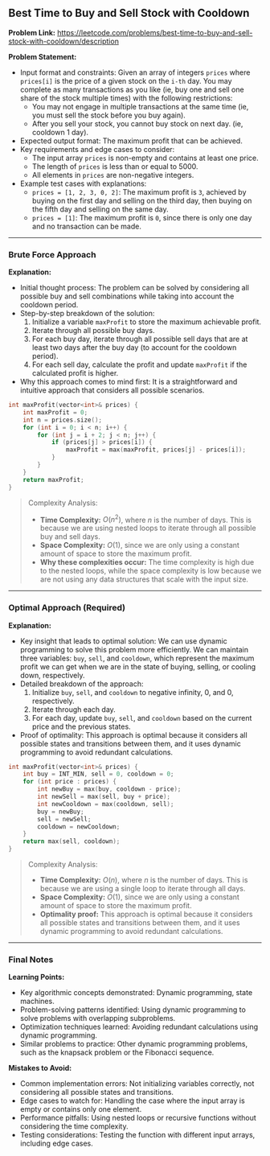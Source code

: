 ## Best Time to Buy and Sell Stock with Cooldown
**Problem Link:** https://leetcode.com/problems/best-time-to-buy-and-sell-stock-with-cooldown/description

**Problem Statement:**
- Input format and constraints: Given an array of integers `prices` where `prices[i]` is the price of a given stock on the `i-th` day. You may complete as many transactions as you like (ie, buy one and sell one share of the stock multiple times) with the following restrictions:
  - You may not engage in multiple transactions at the same time (ie, you must sell the stock before you buy again).
  - After you sell your stock, you cannot buy stock on next day. (ie, cooldown 1 day).
- Expected output format: The maximum profit that can be achieved.
- Key requirements and edge cases to consider: 
  - The input array `prices` is non-empty and contains at least one price.
  - The length of `prices` is less than or equal to 5000.
  - All elements in `prices` are non-negative integers.
- Example test cases with explanations:
  - `prices = [1, 2, 3, 0, 2]`: The maximum profit is `3`, achieved by buying on the first day and selling on the third day, then buying on the fifth day and selling on the same day.
  - `prices = [1]`: The maximum profit is `0`, since there is only one day and no transaction can be made.

---

### Brute Force Approach
**Explanation:**
- Initial thought process: The problem can be solved by considering all possible buy and sell combinations while taking into account the cooldown period.
- Step-by-step breakdown of the solution:
  1. Initialize a variable `maxProfit` to store the maximum achievable profit.
  2. Iterate through all possible buy days.
  3. For each buy day, iterate through all possible sell days that are at least two days after the buy day (to account for the cooldown period).
  4. For each sell day, calculate the profit and update `maxProfit` if the calculated profit is higher.
- Why this approach comes to mind first: It is a straightforward and intuitive approach that considers all possible scenarios.

```cpp
int maxProfit(vector<int>& prices) {
    int maxProfit = 0;
    int n = prices.size();
    for (int i = 0; i < n; i++) {
        for (int j = i + 2; j < n; j++) {
            if (prices[j] > prices[i]) {
                maxProfit = max(maxProfit, prices[j] - prices[i]);
            }
        }
    }
    return maxProfit;
}
```

> Complexity Analysis:
> - **Time Complexity:** $O(n^2)$, where $n$ is the number of days. This is because we are using nested loops to iterate through all possible buy and sell days.
> - **Space Complexity:** $O(1)$, since we are only using a constant amount of space to store the maximum profit.
> - **Why these complexities occur:** The time complexity is high due to the nested loops, while the space complexity is low because we are not using any data structures that scale with the input size.

---

### Optimal Approach (Required)
**Explanation:**
- Key insight that leads to optimal solution: We can use dynamic programming to solve this problem more efficiently. We can maintain three variables: `buy`, `sell`, and `cooldown`, which represent the maximum profit we can get when we are in the state of buying, selling, or cooling down, respectively.
- Detailed breakdown of the approach:
  1. Initialize `buy`, `sell`, and `cooldown` to negative infinity, 0, and 0, respectively.
  2. Iterate through each day.
  3. For each day, update `buy`, `sell`, and `cooldown` based on the current price and the previous states.
- Proof of optimality: This approach is optimal because it considers all possible states and transitions between them, and it uses dynamic programming to avoid redundant calculations.

```cpp
int maxProfit(vector<int>& prices) {
    int buy = INT_MIN, sell = 0, cooldown = 0;
    for (int price : prices) {
        int newBuy = max(buy, cooldown - price);
        int newSell = max(sell, buy + price);
        int newCooldown = max(cooldown, sell);
        buy = newBuy;
        sell = newSell;
        cooldown = newCooldown;
    }
    return max(sell, cooldown);
}
```

> Complexity Analysis:
> - **Time Complexity:** $O(n)$, where $n$ is the number of days. This is because we are using a single loop to iterate through all days.
> - **Space Complexity:** $O(1)$, since we are only using a constant amount of space to store the maximum profit.
> - **Optimality proof:** This approach is optimal because it considers all possible states and transitions between them, and it uses dynamic programming to avoid redundant calculations.

---

### Final Notes

**Learning Points:**
- Key algorithmic concepts demonstrated: Dynamic programming, state machines.
- Problem-solving patterns identified: Using dynamic programming to solve problems with overlapping subproblems.
- Optimization techniques learned: Avoiding redundant calculations using dynamic programming.
- Similar problems to practice: Other dynamic programming problems, such as the knapsack problem or the Fibonacci sequence.

**Mistakes to Avoid:**
- Common implementation errors: Not initializing variables correctly, not considering all possible states and transitions.
- Edge cases to watch for: Handling the case where the input array is empty or contains only one element.
- Performance pitfalls: Using nested loops or recursive functions without considering the time complexity.
- Testing considerations: Testing the function with different input arrays, including edge cases.